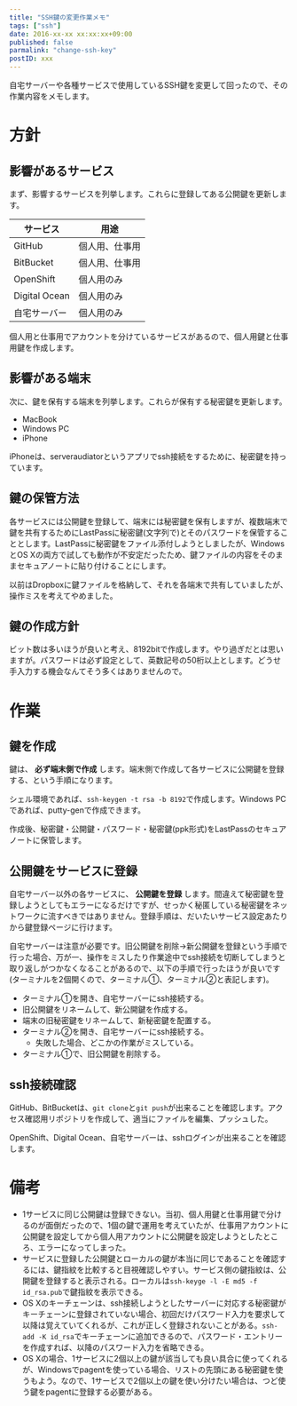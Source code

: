 ```yaml
---
title: "SSH鍵の変更作業メモ"
tags: ["ssh"]
date: 2016-xx-xx xx:xx:xx+09:00
published: false
parmalink: "change-ssh-key"
postID: xxx
---
```


自宅サーバーや各種サービスで使用しているSSH鍵を変更して回ったので、その作業内容をメモします。

<!-- more -->

# 方針

## 影響があるサービス

まず、影響するサービスを列挙します。これらに登録してある公開鍵を更新します。

|サービス|用途|
|---|---|
|GitHub|個人用、仕事用|
|BitBucket|個人用、仕事用|
|OpenShift|個人用のみ|
|Digital Ocean|個人用のみ|
|自宅サーバー|個人用のみ|

個人用と仕事用でアカウントを分けているサービスがあるので、個人用鍵と仕事用鍵を作成します。

## 影響がある端末

次に、鍵を保有する端末を列挙します。これらが保有する秘密鍵を更新します。

* MacBook
* Windows PC
* iPhone

iPhoneは、serveraudiatorというアプリでssh接続をするために、秘密鍵を持っています。

## 鍵の保管方法

各サービスには公開鍵を登録して、端末には秘密鍵を保有しますが、複数端末で鍵を共有するためにLastPassに秘密鍵(文字列で)とそのパスワードを保管することとします。LastPassに秘密鍵をファイル添付しようとしましたが、WindowsとOS Xの両方で試しても動作が不安定だったため、鍵ファイルの内容をそのままセキュアノートに貼り付けることにします。

以前はDropboxに鍵ファイルを格納して、それを各端末で共有していましたが、操作ミスを考えてやめました。

## 鍵の作成方針

ビット数は多いほうが良いと考え、8192bitで作成します。やり過ぎだとは思いますが。パスワードは必ず設定として、英数記号の50桁以上とします。どうせ手入力する機会なんてそう多くはありませんので。

# 作業

## 鍵を作成

鍵は、 **必ず端末側で作成** します。端末側で作成して各サービスに公開鍵を登録する、という手順になります。

シェル環境であれば、`ssh-keygen -t rsa -b 8192`で作成します。Windows PCであれば、putty-genで作成できます。

作成後、秘密鍵・公開鍵・パスワード・秘密鍵(ppk形式)をLastPassのセキュアノートに保管します。

## 公開鍵をサービスに登録

自宅サーバー以外の各サービスに、 **公開鍵を登録** します。間違えて秘密鍵を登録しようとしてもエラーになるだけですが、せっかく秘匿している秘密鍵をネットワークに流すべきではありません。登録手順は、だいたいサービス設定あたりから鍵登録ページに行けます。

自宅サーバーは注意が必要です。旧公開鍵を削除→新公開鍵を登録という手順で行った場合、万が一、操作をミスしたり作業途中でssh接続を切断してしまうと取り返しがつかなくなることがあるので、以下の手順で行ったほうが良いです(ターミナルを2個開くので、ターミナル①、ターミナル②と表記します)。

* ターミナル①を開き、自宅サーバーにssh接続する。
* 旧公開鍵をリネームして、新公開鍵を作成する。
* 端末の旧秘密鍵をリネームして、新秘密鍵を配置する。
* ターミナル②を開き、自宅サーバーにssh接続する。
    * 失敗した場合、どこかの作業がミスしている。
* ターミナル①で、旧公開鍵を削除する。

## ssh接続確認

GitHub、BitBucketは、`git clone`と`git push`が出来ることを確認します。アクセス確認用リポジトリを作成して、適当にファイルを編集、プッシュした。

OpenShift、Digital Ocean、自宅サーバーは、sshログインが出来ることを確認します。

# 備考

* 1サービスに同じ公開鍵は登録できない。当初、個人用鍵と仕事用鍵で分けるのが面倒だったので、1個の鍵で運用を考えていたが、仕事用アカウントに公開鍵を設定してから個人用アカウントに公開鍵を設定しようとしたところ、エラーになってしまった。
* サービスに登録した公開鍵とローカルの鍵が本当に同じであることを確認するには、鍵指紋を比較すると目視確認しやすい。サービス側の鍵指紋は、公開鍵を登録すると表示される。ローカルは`ssh-keyge -l -E md5 -f id_rsa.pub`で鍵指紋を表示できる。
* OS Xのキーチェーンは、ssh接続しようとしたサーバーに対応する秘密鍵がキーチェーンに登録されていない場合、初回だけパスワード入力を要求して以降は覚えていてくれるが、これが正しく登録されないことがある。`ssh-add -K id_rsa`でキーチェーンに追加できるので、パスワード・エントリーを作成すれば、以降のパスワード入力を省略できる。
* OS Xの場合、1サービスに2個以上の鍵が該当しても良い具合に使ってくれるが、Windowsでpagentを使っている場合、リストの先頭にある秘密鍵を使うもよう。なので、1サービスで2個以上の鍵を使い分けたい場合は、つど使う鍵をpagentに登録する必要がある。
